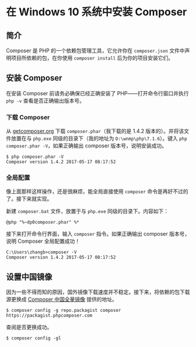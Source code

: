# 在 Windows 10 系统中安装 Composer

## 简介

Composer 是 PHP 的一个依赖包管理工具，它允许你在 `composer.json` 文件中声明项目所依赖的包，在你使用 `composer install` 后为你的项目安装它们。

## 安装 Composer

在安装 Composer 前请务必确保已经正确安装了 PHP――打开命令行窗口并执行 `php -v` 查看是否正确输出版本号。

### 下载 Composer

从 [getcomposer.org][1] 下载 `composer.phar`（我下载的是 1.4.2 版本的）。并将该文件放置在与 `php.exe` 同级的目录下（我的地址为 `D:\wnmp\php\7.1.6`）。键入 `php composer.phar -V`，如果正确输出 composer 版本号，说明安装成功。

```
$ php composer.phar -V
Composer version 1.4.2 2017-05-17 08:17:52
```

### 全局配置

像上面那样这样操作，还是很麻烦，能全局直接使用 `composer` 命令是再好不过的了。接下来就实现。

新建 `composer.bat` 文件，放置于与 `php.exe` 同级的目录下。内容如下：

```
@php "%~dp0composer.phar" %*
```

接下来打开命令行界面，输入 `composer` 指令。如果正确输出 composer 版本号，说明 Composer 全局配置成功！

```
C:\Users\zhangb>composer -V
Composer version 1.4.2 2017-05-17 08:17:52
```

## 设置中国镜像

因为一些不得而知的原因，国外镜像下载速度并不稳定。接下来，将依赖的包下载源更换成 [Composer 中国全量镜像][2] 提供的地址。

```
$ composer config -g repo.packagist composer https://packagist.phpcomposer.com
```

查阅是否更换成功。

```
$ composer config -gl
```

[1]: https://getcomposer.org/download/
[2]: https://pkg.phpcomposer.com/
